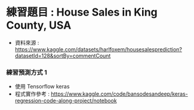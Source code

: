 # 練習題目 : House Sales in King County, USA
* 資料來源 : https://www.kaggle.com/datasets/harlfoxem/housesalesprediction?datasetId=128&sortBy=commentCount
>
### 練習預測方式 1
* 使用 Tensorflow keras
* 程式實作參考 : https://www.kaggle.com/code/bansodesandeep/keras-regression-code-along-project/notebook
